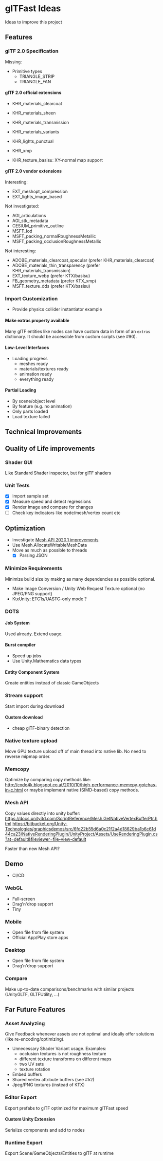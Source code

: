 # glTFast Ideas

Ideas to improve this project

## Features

### glTF 2.0 Specification

Missing:

- Primitive types
  - TRIANGLE_STRIP
  - TRIANGLE_FAN

#### glTF 2.0 official extensions

- KHR_materials_clearcoat
- KHR_materials_sheen
- KHR_materials_transmission
- KHR_materials_variants
- KHR_lights_punctual
- KHR_xmp

- KHR_texture_basisu: XY-normal map support

#### glTF 2.0 vendor extensions

Interesting:

- EXT_meshopt_compression
- EXT_lights_image_based

Not investigated:

- AGI_articulations
- AGI_stk_metadata
- CESIUM_primitive_outline
- MSFT_lod
- MSFT_packing_normalRoughnessMetallic
- MSFT_packing_occlusionRoughnessMetallic

Not interesting:

- ADOBE_materials_clearcoat_specular (prefer KHR_materials_clearcoat)
- ADOBE_materials_thin_transparency (prefer KHR_materials_transmission)
- EXT_texture_webp (prefer KTX/basisu)
- FB_geometry_metadata (prefer KTX_xmp)
- MSFT_texture_dds (prefer KTX/basisu)

### Import Customization

- Provide physics collider instantiator example

#### Make extras property available

Many glTF entities like nodes can have custom data in form of an `extras` dictionary. It should be accessible from custom scripts (see #90).

#### Low-Level Interfaces

- Loading progress
  - meshes ready
  - materials/textures ready
  - animation ready
  - everything ready

#### Partial Loading

- By scene/object level
- By feature (e.g. no animation)
- Only parts loaded
- Load texture failed

## Technical Improvements

## Quality of Life improvements

### Shader GUI

Like Standard Shader inspector, but for glTF shaders

### Unit Tests

- [x] Import sample set
- [x] Measure speed and detect regressions
- [x] Render image and compare for changes
- [ ] Check key indicators like node/mesh/vertex count etc

## Optimization

- Investigate [Mesh API 2020.1 improvements](https://docs.google.com/document/d/1QC7NV7JQcvibeelORJvsaTReTyszllOlxdfEsaVL2oA/edit#heading=h.3lwfbowmy03j)
- Use Mesh.AllocateWritableMeshData
- Move as much as possible to threads
  - [x] Parsing JSON

### Minimize Requirements

Minimize build size by making as many dependencies as possible optional.

- Make Image Conversion / Unity Web Request Texture optional (no JPEG/PNG support)
- KtxUnity: ETC1s/UASTC-only mode ?

### DOTS

#### Job System

Used already. Extend usage.

#### Burst compiler

- Speed up jobs
- Use Unity.Mathematics data types

#### Entity Component System

Create entities instead of classic GameObjects

### Stream support

Start import during download

#### Custom download

- cheap glTF-binary detection

### Native texture upload

Move GPU texture upload off of main thread into native lib.
No need to reverse mipmap order.

### Memcopy

Optimize by comparing copy methods like:
<http://code4k.blogspot.co.at/2010/10/high-performance-memcpy-gotchas-in-c.html>
or maybe implement native (SIMD-based) copy methods.

### Mesh API

Copy values directly into unity buffer:
<https://docs.unity3d.com/ScriptReference/Mesh.GetNativeVertexBufferPtr.html>
<https://bitbucket.org/Unity-Technologies/graphicsdemos/src/6fd22b55d6a0c21f2a4d18629ba1b6c61d44ca23/NativeRenderingPlugin/UnityProject/Assets/UseRenderingPlugin.cs?at=default&fileviewer=file-view-default>

Faster than new Mesh API?

## Demo

- CI/CD

### WebGL

- Full-screen
- Drag'n'drop support
- Tiny

### Mobile

- Open file from file system
- Official App/Play store apps

### Desktop

- Open file from file system
- Drag'n'drop support

### Compare

Make up-to-date comparisons/benchmarks with similar projects (UnityGLTF, GLTFUtility, ...)

## Far Future Features

### Asset Analyzing

Give Feedback whenever assets are not optimal and ideally offer solutions (like re-encoding/optimizing).

- Unnecessary Shader Variant usage. Examples:
  - occlusion textures is not roughness texture
  - different texture transforms on different maps
  - two UV sets
  - texture rotation
- Embed buffers
- Shared vertex attribute buffers (see #52)
- Jpeg/PNG textures (instead of KTX)

### Editor Export

Export prefabs to glTF optimized for maximum glTFast speed

#### Custom Unity Extension

Serialize components and add to nodes

### Runtime Export

Export Scene/GameObjects/Entities to glTF at runtime
